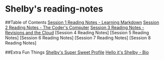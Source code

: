# Shelby's reading-notes

##Table of Contents
[Session 1 Reading Notes - Learning Markdown](Read1-Learning-Markdown.md)
[Session 2 Reading Notes - The Coder's Computer](Read2-The-Coders-Computer.md)
[Session 3 Reading Notes - Revisions and the Cloud](Read3-Revisions-and-the-Cloud.md)
[Session 4 Reading Notes]
[Session 5 Reading Notes]
[Session 6 Reading Notes]
[Session 7 Reading Notes]
[Session 8 Reading Notes]

##Extra Fun Things
[Shelby's Super Sweet Profile](https://github.com/shelbyharner)
[Hello it's Shelby - Bio](https://shelbyharner.github.io/Hello-its-Shelby/)

